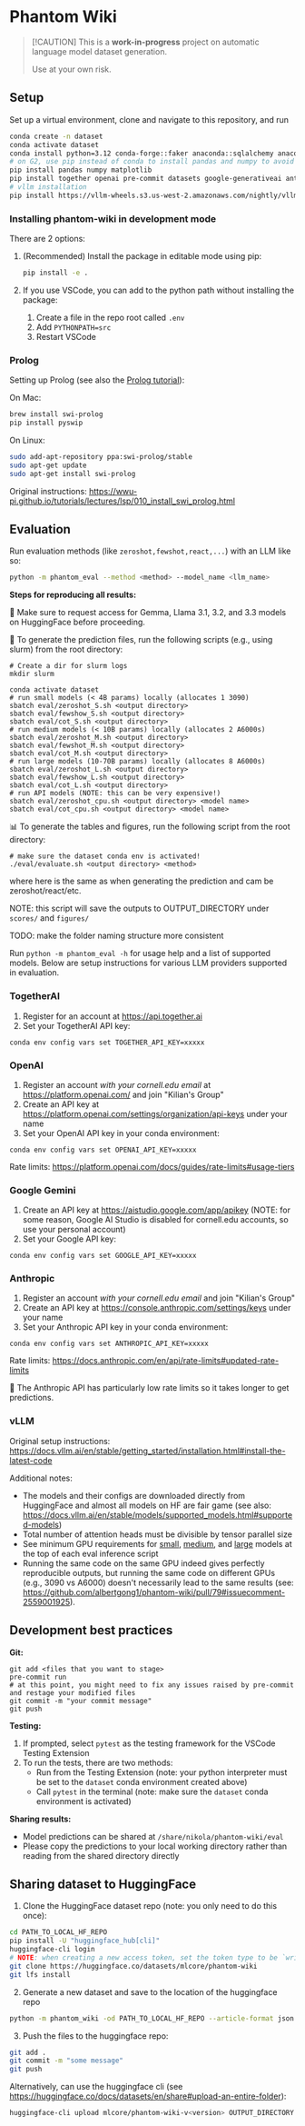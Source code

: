 # Phantom Wiki

> \[!CAUTION\]
> This is a **work-in-progress** project on automatic language model dataset generation.
>
> Use at your own risk.

## Setup

Set up a virtual environment, clone and navigate to this repository, and run

```bash
conda create -n dataset
conda activate dataset
conda install python=3.12 conda-forge::faker anaconda::sqlalchemy anaconda::nltk anaconda::termcolor pydot pytest
# on G2, use pip instead of conda to install pandas and numpy to avoid C dependency conflicts
pip install pandas numpy matplotlib
pip install together openai pre-commit datasets google-generativeai anthropic transformers tenacity tiktoken langchain langchain-community langchain-together faiss-cpu
# vllm installation
pip install https://vllm-wheels.s3.us-west-2.amazonaws.com/nightly/vllm-1.0.0.dev-cp38-abi3-manylinux1_x86_64.whl
```

### Installing phantom-wiki in development mode

There are 2 options:
1. (Recommended) Install the package in editable mode using pip:
    ```bash
    pip install -e .
    ```

2. If you use VSCode, you can add to the python path without installing the package:
    1. Create a file in the repo root called `.env`
    2. Add `PYTHONPATH=src`
    3. Restart VSCode

### Prolog

Setting up Prolog (see also the [Prolog tutorial](docs/prolog.md)):

On Mac:
```bash
brew install swi-prolog
pip install pyswip
```

On Linux:
```bash
sudo add-apt-repository ppa:swi-prolog/stable
sudo apt-get update
sudo apt-get install swi-prolog
```
Original instructions: https://wwu-pi.github.io/tutorials/lectures/lsp/010_install_swi_prolog.html

## Evaluation

Run evaluation methods (like `zeroshot,fewshot,react,...`) with an LLM like so:
```bash
python -m phantom_eval --method <method> --model_name <llm_name>
```

**Steps for reproducing all results:**

🛑 Make sure to request access for Gemma, Llama 3.1, 3.2, and 3.3 models on HuggingFace before proceeding. 

🧪 To generate the prediction files, run the following scripts (e.g., using slurm) from the root directory:
```
# Create a dir for slurm logs
mkdir slurm

conda activate dataset
# run small models (< 4B params) locally (allocates 1 3090)
sbatch eval/zeroshot_S.sh <output directory>
sbatch eval/fewshow_S.sh <output directory>
sbatch eval/cot_S.sh <output directory>
# run medium models (< 10B params) locally (allocates 2 A6000s)
sbatch eval/zeroshot_M.sh <output directory>
sbatch eval/fewshot_M.sh <output directory>
sbatch eval/cot_M.sh <output directory>
# run large models (10-70B params) locally (allocates 8 A6000s)
sbatch eval/zeroshot_L.sh <output directory>
sbatch eval/fewshow_L.sh <output directory>
sbatch eval/cot_L.sh <output directory>
# run API models (NOTE: this can be very expensive!)
sbatch eval/zeroshot_cpu.sh <output directory> <model name>
sbatch eval/cot_cpu.sh <output directory> <model name>
```
📊 To generate the tables and figures, run the following script from the root directory:
```
# make sure the dataset conda env is activated!
./eval/evaluate.sh <output directory> <method>
```
where <output directory> here is the same as <output directory> when generating the prediction and <method> cam be zeroshot/react/etc.

NOTE: this script will save the outputs to OUTPUT_DIRECTORY under `scores/` and `figures/`

TODO: make the folder naming structure more consistent

Run `python -m phantom_eval -h` for usage help and a list of supported models.
Below are setup instructions for various LLM providers supported in evaluation.

### TogetherAI

1. Register for an account at https://api.together.ai
2. Set your TogetherAI API key:

```
conda env config vars set TOGETHER_API_KEY=xxxxx
```

### OpenAI
1. Register an account *with your cornell.edu email* at https://platform.openai.com/ and join "Kilian's Group"
2. Create an API key at https://platform.openai.com/settings/organization/api-keys under your name
3. Set your OpenAI API key in your conda environment:
```
conda env config vars set OPENAI_API_KEY=xxxxx
```
Rate limits: https://platform.openai.com/docs/guides/rate-limits#usage-tiers

### Google Gemini
1. Create an API key at https://aistudio.google.com/app/apikey (NOTE: for some reason, Google AI Studio is disabled for cornell.edu accounts, so use your personal account)
2. Set your Google API key:
```
conda env config vars set GOOGLE_API_KEY=xxxxx
```

### Anthropic
1. Register an account *with your cornell.edu email* and join "Kilian's Group" 
2. Create an API key at https://console.anthropic.com/settings/keys under your name
3. Set your Anthropic API key in your conda environment:
```
conda env config vars set ANTHROPIC_API_KEY=xxxxx
```
Rate limits: https://docs.anthropic.com/en/api/rate-limits#updated-rate-limits

:rotating_light: The Anthropic API has particularly low rate limits so it takes longer to get predictions.

### vLLM
Original setup instructions: https://docs.vllm.ai/en/stable/getting_started/installation.html#install-the-latest-code

Additional notes:
- The models and their configs are downloaded directly from HuggingFace and almost all models on HF are fair game (see also: https://docs.vllm.ai/en/stable/models/supported_models.html#supported-models)
- Total number of attention heads must be divisible by tensor parallel size
- See minimum GPU requirements for [small](eval/zeroshot_S.sh), [medium](eval/zeroshot_M.sh), and [large](eval/zeroshot_L.sh) models at the top of each eval inference script
- Running the same code on the same GPU indeed gives perfectly reproducible outputs, but running the same code on different GPUs (e.g., 3090 vs A6000) doesn't necessarily lead to the same results (see: https://github.com/albertgong1/phantom-wiki/pull/79#issuecomment-2559001925).

## Development best practices

**Git:**

```
git add <files that you want to stage>
pre-commit run
# at this point, you might need to fix any issues raised by pre-commit and restage your modified files
git commit -m "your commit message"
git push
```

**Testing:**

1. If prompted, select `pytest` as the testing framework for the VSCode Testing Extension
2. To run the tests, there are two methods:
   - Run from the Testing Extension (note: your python interpreter must be set to the `dataset` conda environment created above)
   - Call `pytest` in the terminal (note: make sure the `dataset` conda environment is activated)

**Sharing results:**

- Model predictions can be shared at `/share/nikola/phantom-wiki/eval`
- Please copy the predictions to your local working directory rather than reading from the shared directory directly

## Sharing dataset to HuggingFace

1. Clone the HuggingFace dataset repo (note: you only need to do this once):

```bash
cd PATH_TO_LOCAL_HF_REPO
pip install -U "huggingface_hub[cli]"
huggingface-cli login
# NOTE: when creating a new access token, set the token type to be `write`
git clone https://huggingface.co/datasets/mlcore/phantom-wiki
git lfs install
```

2. Generate a new dataset and save to the location of the huggingface repo

```bash
python -m phantom_wiki -od PATH_TO_LOCAL_HF_REPO --article-format json --question-format json --valid-only -s SEED
```

3. Push the files to the huggingface repo:

```bash
git add .
git commit -m "some message"
git push
```

Alternatively, can use the huggingface cli (see https://huggingface.co/docs/datasets/en/share#upload-an-entire-folder):
```bash
huggingface-cli upload mlcore/phantom-wiki-v<version> OUTPUT_DIRECTORY . --repo-type dataset
```